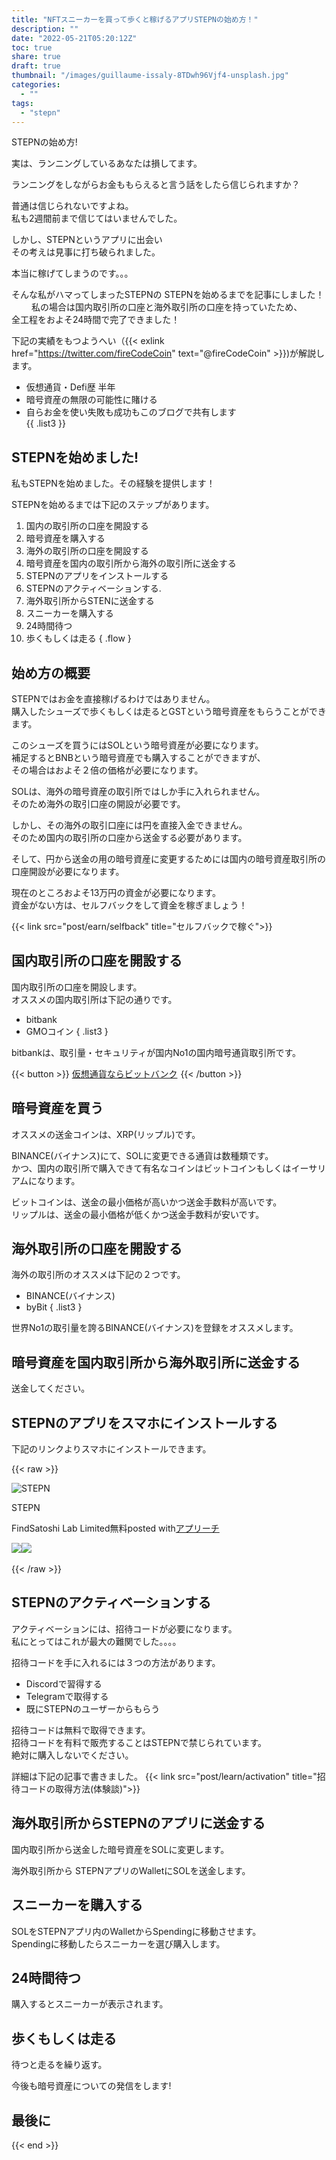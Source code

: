 ```yaml
---
title: "NFTスニーカーを買って歩くと稼げるアプリSTEPNの始め方！"
description: ""
date: "2022-05-21T05:20:12Z"
toc: true
share: true
draft: true
thumbnail: "/images/guillaume-issaly-8TDwh96Vjf4-unsplash.jpg"
categories:
  - ""
tags:
  - "stepn"
---
```


STEPNの始め方!  

実は、ランニングしているあなたは損してます。  
  
ランニングをしながらお金ももらえると言う話をしたら信じられますか？  

普通は信じられないですよね。   
私も2週間前まで信じてはいませんでした。  

しかし、STEPNというアプリに出会い  
その考えは見事に打ち破られました。
  
本当に稼げてしまうのです。。。

<!--more-->

そんな私がハマってしまったSTEPNの
STEPNを始めるまでを記事にしました！
　　
私の場合は国内取引所の口座と海外取引所の口座を持っていたため、  
全工程をおよそ24時間で完了できました！ 

下記の実績をもつようへい（{{< exlink href="https://twitter.com/fireCodeCoin" text="@fireCodeCoin" >}})が解説します。

- 仮想通貨・Defi歴 半年
- 暗号資産の無限の可能性に賭ける
- 自らお金を使い失敗も成功もこのブログで共有します  
{{ .list3 }} 
  
## STEPNを始めました!

私もSTEPNを始めました。その経験を提供します！

STEPNを始めるまでは下記のステップがあります。
1. 国内の取引所の口座を開設する
1. 暗号資産を購入する
1. 海外の取引所の口座を開設する
1. 暗号資産を国内の取引所から海外の取引所に送金する
1. STEPNのアプリをインストールする
1. STEPNのアクティベーションする.
1. 海外取引所からSTENに送金する
1. スニーカーを購入する
1. 24時間待つ
1. 歩くもしくは走る
{ .flow }

## 始め方の概要

STEPNではお金を直接稼げるわけではありません。  
購入したシューズで歩くもしくは走るとGSTという暗号資産をもらうことができます。  

このシューズを買うにはSOLという暗号資産が必要になります。  
補足するとBNBという暗号資産でも購入することができますが、  
その場合はおよそ２倍の価格が必要になります。
  
SOLは、海外の暗号資産の取引所ではしか手に入れられません。  
そのため海外の取引口座の開設が必要です。  

しかし、その海外の取引口座には円を直接入金できません。  
そのため国内の取引所の口座から送金する必要があります。  

そして、円から送金の用の暗号資産に変更するためには国内の暗号資産取引所の口座開設が必要になります。

現在のところおよそ13万円の資金が必要になります。  
資金がない方は、セルフバックをして資金を稼ぎましょう！  

{{< link src="post/earn/selfback" title="セルフバックで稼ぐ">}}

## 国内取引所の口座を開設する

国内取引所の口座を開設します。  
オススメの国内取引所は下記の通りです。
- bitbank
- GMOコイン
{ .list3 }

bitbankは、取引量・セキュリティが国内No1の国内暗号通貨取引所です。 

{{< button >}}
<a href="https://h.accesstrade.net/sp/cc?rk=0100lb4d00lhxt" rel="nofollow" referrerpolicy="no-referrer-when-downgrade">仮想通貨ならビットバンク<img src="https://h.accesstrade.net/sp/rr?rk=0100lb4d00lhxt" width="1" height="1" border="0" alt="" /></a>
{{< /button >}} 

## 暗号資産を買う

オススメの送金コインは、XRP(リップル)です。  

BINANCE(バイナンス)にて、SOLに変更できる通貨は数種類です。  
かつ、国内の取引所で購入できて有名なコインはビットコインもしくはイーサリアムになります。  

ビットコインは、送金の最小価格が高いかつ送金手数料が高いです。  
リップルは、送金の最小価格が低くかつ送金手数料が安いです。  

## 海外取引所の口座を開設する

海外の取引所のオススメは下記の２つです。
- BINANCE(バイナンス)
- byBit
{ .list3 }

世界No1の取引量を誇るBINANCE(バイナンス)を登録をオススメします。　

## 暗号資産を国内取引所から海外取引所に送金する

送金してください。

## STEPNのアプリをスマホにインストールする

下記のリンクよりスマホにインストールできます。

{{< raw >}}

<div class="appreach"><img src="https://is2-ssl.mzstatic.com/image/thumb/Purple112/v4/81/06/da/8106dac1-b7f3-85f3-bda6-2da20c6696a0/AppIcon-0-0-1x_U007emarketing-0-0-0-5-0-0-sRGB-0-0-0-GLES2_U002c0-512MB-85-220-0-0.png/512x512bb.jpg" alt="STEPN" class="appreach__icon"><div class="appreach__detail"><p class="appreach__name">STEPN</p><p class="appreach__info"><span class="appreach__developper">FindSatoshi Lab Limited</span><span class="appreach__price">無料</span><span class="appreach__posted">posted with<a href="https://mama-hack.com/app-reach/" title="アプリーチ" target="_blank" rel="nofollow">アプリーチ</a></span></p></div><div class="appreach__links"><a href="https://apps.apple.com/jp/app/stepn/id1598112424?uo=4" rel="nofollow" class="appreach__aslink"><img src="https://nabettu.github.io/appreach/img/itune_ja.svg"></a><a href="https://play.google.com/store/apps/details?id=com.bcy.fsapp" rel="nofollow" class="appreach__gplink"><img src="https://nabettu.github.io/appreach/img/gplay_ja.png"></a></div></div>
<br />
{{< /raw >}}
  
## STEPNのアクティベーションする

アクティベーションには、招待コードが必要になります。  
私にとってはこれが最大の難関でした。。。。

招待コードを手に入れるには３つの方法があります。  
- Discordで習得する
- Telegramで取得する
- 既にSTEPNのユーザーからもらう

招待コードは無料で取得できます。  
招待コードを有料で販売することはSTEPNで禁じられています。  
絶対に購入しないでください。  

詳細は下記の記事で書きました。
{{< link src="post/learn/activation" title="招待コードの取得方法(体験談)">}}

## 海外取引所からSTEPNのアプリに送金する

国内取引所から送金した暗号資産をSOLに変更します。  

海外取引所から STEPNアプリのWalletにSOLを送金します。

## スニーカーを購入する

SOLをSTEPNアプリ内のWalletからSpendingに移動させます。  
Spendingに移動したらスニーカーを選び購入します。  

## 24時間待つ

購入するとスニーカーが表示されます。  


## 歩くもしくは走る

待つと走るを繰り返す。

今後も暗号資産についての発信をします!

## 最後に

{{< end >}}










